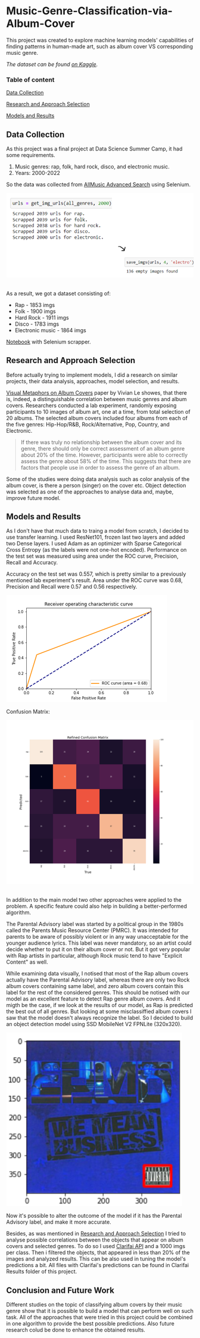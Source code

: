 # Music-Genre-Classification-via-Album-Cover
This project was created to explore machine learning models' capabilities of finding patterns in human-made art, such as album cover VS corresponding music genre. 
&nbsp;

_The dataset can be found [on Kaggle](https://www.kaggle.com/datasets/anastasiapetrunia/album-covers-dataset)._

### Table of content
[Data Collection](#data-collection)
&nbsp;

[Research and Approach Selection](#research-and-approach-selection)
&nbsp;

[Models and Results](#models-and-results)

## Data Collection
As this project was a final project at Data Science Summer Camp, it had some requirements. 

1. Music genres: rap, folk, hard rock, disco, and electronic music.
2. Years: 2000-2022

So the data was collected from [AllMusic Advanced Search](https://www.allmusic.com/advanced-search) using Selenium. 
&nbsp;

![images saved](Images/images-saved.png)
&nbsp;

As a result, we got a dataset consisting of:
- Rap - 1853 imgs
- Folk - 1900 imgs
- Hard Rock - 1911 imgs
- Disco - 1783 imgs
- Electronic music - 1864 imgs

[Notebook](Data-Collection-Using-Selenium.ipynb) with Selenium scrapper.
## Research and Approach Selection
Before actually trying to implement models, I did a research on similar projects, their data analysis, approaches, model selection, and results. 
&nbsp;

[Visual Metaphors on Album Covers](https://ir.library.oregonstate.edu/concern/honors_college_theses/0r967b03c) paper by Vivian Le showes, that there is, indeed, a distinguishable correlation between music genres and album covers. Researchers conducted a lab experiment, randomly exposing participants to 10 images of album art, one at a time, from total selection of 20 albums. The selected album covers included four albums from each of the five genres: Hip-Hop/R&B, Rock/Alternative, Pop, Country, and Electronic. 
>If there was truly no relationship between the album cover and its genre, there should only be correct assessment of an album genre about 20% of the time. However, participants were able to correctly assess the genre about 58% of the time. This suggests that there are factors that people use in order to assess the genre of an album.
&nbsp;

Some of the studies were doing data analysis such as color analysis of the album cover, is there a person (singer) on the cover etc. Object detection was selected as one of the approaches to analyse data and, maybe, improve future model.

## Models and Results
As I don't have that much data to traing a model from scratch, I decided to use transfer learning. I used ResNet101, frozen last two layers and added two Dense layers. I used Adam as an optimizer with Sparse Categorical Cross Entropy (as the labels were not one-hot encoded). Performance on the test set was measured using area under the ROC curve, Precision, Recall and Accuracy. 
&nbsp;

Accuracy on the test set was 0.557, which is pretty similar to a previously mentioned lab experiment's result. Area under the ROC curve was 0.68, Precision and Recall were 0.57 and 0.56 respectively. 
&nbsp;

![roc_curve](Images/roc_curve.png)
&nbsp;

Confusion Matrix:

![confusion_matrix](Images/confusion_matrix.png)
&nbsp;

In addition to the main model two other approaches were applied to the problem. A specific feature could also help in building a better-performed algorithm.
&nbsp;

The Parental Advisory label was started by a political group in the 1980s called the Parents Music Resource Center (PMRC). It was intended for parents to be aware of possibly violent or in any way unacceptable for the younger audience lyrics. This label was never mandatory, so an artist could decide whether to put it on their album cover or not. But it got very popular with Rap artists in particular, although Rock music tend to have "Explicit Content" as well.
&nbsp;

While examining data visually, I notised that most of the Rap album covers actually have the Parental Advisory label, whereas there are only two Rock album covers containing same label, and zero album covers contain this label for the rest of the considered genres. This should be notised with our model as an excellent feature to detect Rap genre album covers. And it migth be the case, if we look at the results of our model, as Rap is predicted the best out of all genres. But looking at some misclassiffied album covers I saw that the model doesn't always recognize the label. So I decided to build an object detection model using SSD MobileNet V2 FPNLite (320x320). 
&nbsp;

![label_detected](Images/label_detected.png)
&nbsp;

Now it's possible to alter the outcome of the model if it has the Parental Advisory label, and make it more accurate.
&nbsp;

Besides, as was mentioned in [Research and Approach Selection](#research-and-approach-selection) I tried to analyse possible correlations between the objects that appear on album covers and selected genres. To do so I used [Clarifai API](https://github.com/Clarifai/clarifai-python-grpc/) and a 1000 imgs per class. Then i filtered the objects, that appeared in less than 20% of the images and analyzed results. This can be also used in tuning the model's predictions a bit. All files with Clarifai's predictions can be found in Clarifai Results folder of this project.
## Conclusion and Future Work
Different studies on the topic of classifying album covers by their music genre show that it is possible to build a model that can perform well on such task. All of the approaches that were tried in this project could be combined in one algorithm to provide the best possible predictions. Also future research colud be done to enhance the obtained results.
